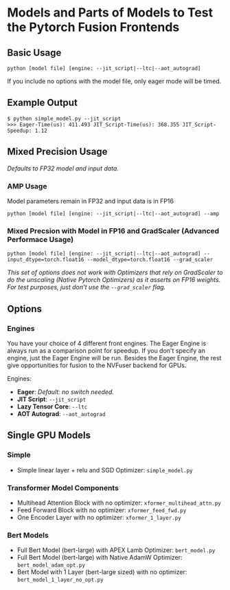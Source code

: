 # Models and Parts of Models to Test the Pytorch Fusion Frontends

## Basic Usage

```
python [model file] [engine: --jit_script|--ltc|--aot_autograd] 
```

If you include no options with the model file, only eager mode will be timed.

## Example Output

```
$ python simple_model.py --jit_script
>>> Eager-Time(us): 411.493 JIT_Script-Time(us): 368.355 JIT_Script-Speedup: 1.12
```

## Mixed Precision Usage
_Defaults to FP32 model and input data._
### AMP Usage
Model parameters remain in FP32 and input data is in FP16
```
python [model file] [engine: --jit_script|--ltc|--aot_autograd] --amp
```
### Mixed Precsion with Model in FP16 and GradScaler (Advanced Performace Usage)
```
python [model file] [engine: --jit_script|--ltc|--aot_autograd] --input_dtype=torch.float16 --model_dtype=torch.float16 --grad_scaler
```
_This set of options does not work with Optimizers that rely on GradScaler to do the unscaling (Native Pytorch Optimizers) as it asserts on FP16 weights. For test purposes, just don't use the `--grad_scaler` flag._

## Options
### Engines

You have your choice of 4 different front engines.  The Eager Engine is always run as a comparison point for speedup.  If you don't specify an engine, just the Eager Engine will be run.  Besides the Eager Engine, the rest give opportunities for fusion to the NVFuser backend for GPUs.

Engines:
* **Eager**: _Default: no switch needed._
* **JIT Script**: `--jit_script`
* **Lazy Tensor Core**: `--ltc`
* **AOT Autograd**: `--aot_autograd`

## Single GPU Models
### Simple
* Simple linear layer + relu and SGD Optimizer: `simple_model.py`
### Transformer Model Components
* Multihead Attention Block with no optimizer: `xformer_multihead_attn.py`
* Feed Forward Block with no optimizer: `xformer_feed_fwd.py`
* One Encoder Layer with no optimizer: `xformer_1_layer.py`
### Bert Models
* Full Bert Model (bert-large) with APEX Lamb Optimizer: `bert_model.py`
* Full Bert Model (bert-large) with Native AdamW Optimizer: `bert_model_adam_opt.py`
* Bert Model with 1 Layer (bert-large sized) with no optimizer: `bert_model_1_layer_no_opt.py`
